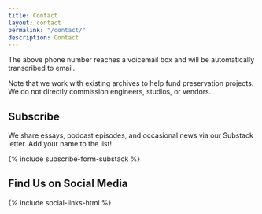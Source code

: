 ```yaml
---
title: Contact
layout: contact
permalink: "/contact/"
description: Contact
---
```


The above phone number reaches a voicemail box and will be automatically transcribed to email.

Note that we work with existing archives to help fund preservation projects.
We do not directly commission engineers, studios, or vendors.

## Subscribe

We share essays, podcast episodes, and occasional news via our Substack letter. Add your name to the list!

{% include subscribe-form-substack %}

## Find Us on Social Media

{% include social-links-html %}
